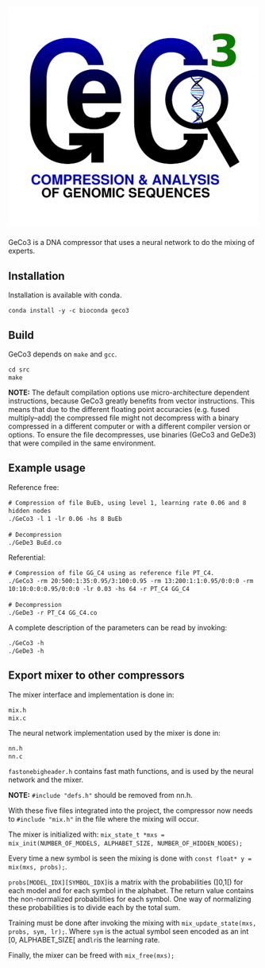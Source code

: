 ![GeCo3](https://github.com/cobilab/geco3/blob/master/geco3.png?raw=true)
====
GeCo3 is a DNA compressor that uses a neural network to do the mixing of experts.

Installation
---
Installation is available with conda.
```
conda install -y -c bioconda geco3
```

Build
----
GeCo3 depends on `make` and `gcc`.

```
cd src
make
```
**NOTE:** The default compilation options use micro-architecture dependent instructions, because GeCo3 greatly benefits from vector instructions. This means that due to the different floating point accuracies (e.g. fused multiply–add) the compressed file might not decompress with a binary compressed in a different computer or with a different compiler version or options. To ensure the file decompresses, use binaries (GeCo3 and GeDe3) that were compiled in the same environment.

Example usage
----
Reference free:
```
# Compression of file BuEb, using level 1, learning rate 0.06 and 8 hidden nodes
./GeCo3 -l 1 -lr 0.06 -hs 8 BuEb

# Decompression
./GeDe3 BuEd.co
```

Referential:
```
# Compression of file GG_C4 using as reference file PT_C4.
./GeCo3 -rm 20:500:1:35:0.95/3:100:0.95 -rm 13:200:1:1:0.95/0:0:0 -rm 10:10:0:0:0.95/0:0:0 -lr 0.03 -hs 64 -r PT_C4 GG_C4

# Decompression
./GeDe3 -r PT_C4 GG_C4.co
```

A complete description of the parameters can be read by invoking:
```
./GeCo3 -h
./GeDe3 -h
```

Export mixer to other compressors
----
The mixer interface and implementation is done in:
```
mix.h
mix.c
```

The neural network implementation used by the mixer is done in:
```
nn.h
nn.c
```

`fastonebigheader.h` contains fast math functions, and is used by the neural network and the mixer.

**NOTE:** `#include "defs.h"` should be removed from nn.h.

With these five files integrated into the project, the compressor now needs to `#include "mix.h"` in the file where the mixing will occur.

The mixer is initialized with: `mix_state_t *mxs = mix_init(NUMBER_OF_MODELS, ALPHABET_SIZE, NUMBER_OF_HIDDEN_NODES);`

Every time a new symbol is seen the mixing is done with `const float* y = mix(mxs, probs);`. 

`probs[MODEL_IDX][SYMBOL_IDX]`is a matrix with the probabilities (]0,1[) for each model and for each symbol in the alphabet. The return value contains the non-normalized probabilities for each symbol. One way of normalizing these probabilities is to divide each by the total sum.

Training must be done after invoking the mixing with `mix_update_state(mxs, probs, sym, lr);`. Where `sym` is the actual symbol seen encoded as an int [0, ALPHABET_SIZE[ and`lr`is the learning rate.

Finally, the mixer can be freed with `mix_free(mxs);`
